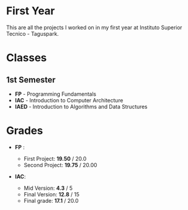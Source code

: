 
# First Year

This are all the projects I worked on in my first year at Instituto Superior Tecnico - Taguspark. 

# Classes
## 1st Semester 
 - **FP** - Programming Fundamentals
 - **IAC** - Introduction to Computer Architecture
 - **IAED** - Introduction to Algorithms and Data Structures

# Grades

 - **FP** :
	
	 - First Project: **19.50** / 20.0 
	 - Second Project: **19.75** / 20.00

 - **IAC**: 
	 - Mid Version: **4.3** / 5
	 - Final Version: **12.8** / 15
	 - Final grade: **17.1** / 20.0

	 

